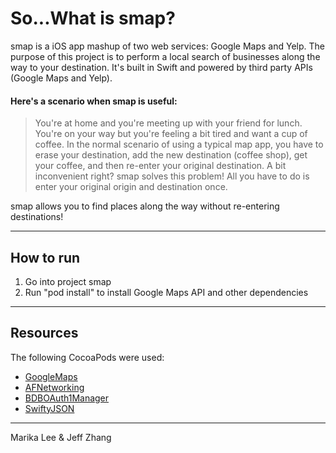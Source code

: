 # So...What is smap?
smap is a iOS app mashup of two web services: Google Maps and Yelp. The purpose of this project is to perform a local search of businesses along the way to your destination. It's built in Swift and powered by third party APIs (Google Maps and Yelp).

#### Here's a scenario when smap is useful:
> You're at home and you're meeting up with your friend for lunch. You're on your way but you're feeling a bit tired and want a cup of coffee. In the normal scenario of using a typical map app, you have
 to erase your destination, add the new destination (coffee shop), get your coffee, and then re-enter your original destination. A bit inconvenient right? smap solves this problem! All you have to do is
 enter your original origin and destination once.

smap allows you to find places along the way without re-entering destinations!

______________

## How to run
1. Go into project smap
2. Run "pod install" to install Google Maps API and other dependencies

______________

## Resources

The following CocoaPods were used:
* [GoogleMaps](https://developers.google.com/maps/documentation/ios-sdk/start#step_3_install_the_api_using_cocoapods)
* [AFNetworking](https://github.com/AFNetworking/AFNetworking)
* [BDBOAuth1Manager](https://github.com/bdbergeron/BDBOAuth1Manager)
* [SwiftyJSON](https://github.com/SwiftyJSON/SwiftyJSON)

______________

Marika Lee & Jeff Zhang 